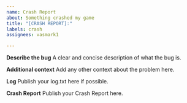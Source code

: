```yaml
---
name: Crash Report
about: Something crashed my game
title: "[CRASH REPORT]:"
labels: crash
assignees: vasmark1

---
```


**Describe the bug**
A clear and concise description of what the bug is.

**Additional context**
Add any other context about the problem here.

**Log**
Publish your log.txt here if possible.

**Crash Report**
Publish your Crash Report here.
